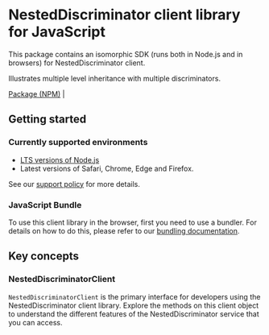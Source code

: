 # NestedDiscriminator client library for JavaScript

This package contains an isomorphic SDK (runs both in Node.js and in browsers) for NestedDiscriminator client.

Illustrates multiple level inheritance with multiple discriminators.

[Package (NPM)](https://www.npmjs.com/package/@msinternal/model-inheritance-nested-discriminator) |

## Getting started

### Currently supported environments

- [LTS versions of Node.js](https://github.com/nodejs/release#release-schedule)
- Latest versions of Safari, Chrome, Edge and Firefox.

See our [support policy](https://github.com/Azure/azure-sdk-for-js/blob/main/SUPPORT.md) for more details.





### JavaScript Bundle
To use this client library in the browser, first you need to use a bundler. For details on how to do this, please refer to our [bundling documentation](https://aka.ms/AzureSDKBundling).

## Key concepts

### NestedDiscriminatorClient

`NestedDiscriminatorClient` is the primary interface for developers using the NestedDiscriminator client library. Explore the methods on this client object to understand the different features of the NestedDiscriminator service that you can access.

